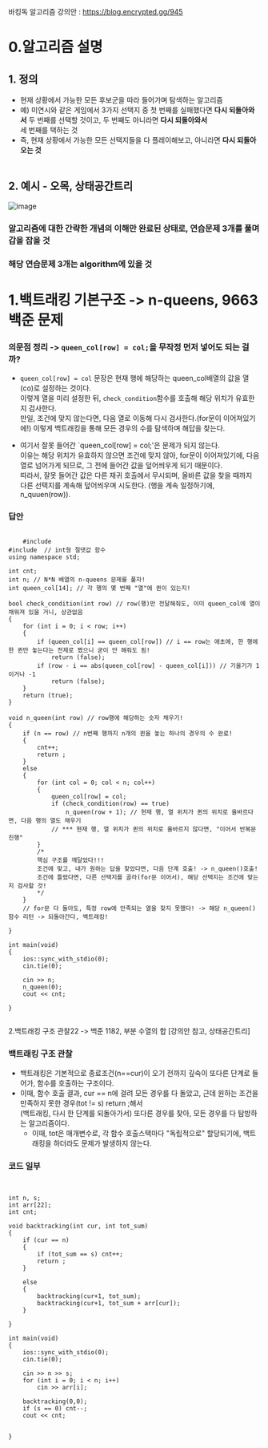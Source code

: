 바킹독 알고리즘 강의안 : https://blog.encrypted.gg/945

0.알고리즘 설명
===
## 1. 정의
  - 현재 상황에서 가능한 모든 후보군을 따라 들어가며 탐색하는 알고리즘
  - 예) 미연시와 같은 게임에서 3가지 선택지 중 첫 번째를 실패했다면 **다시 되돌아와서** 두 번째를 선택할 것이고, 두 번째도 아니라면 **다시 되돌아와서** </br>
  세 번째를 택하는 것
  - 즉, 현재 상황에서 가능한 모든 선택지들을 다 플레이해보고, 아니라면 **다시 되돌아오는 것**
</br></br>

## 2. 예시 - 오목, 상태공간트리
![image](https://github.com/minjikimkim2222/study/assets/96869808/29f6e22b-f3bc-4a8f-9be6-6bd5a8e6677a)

### 알고리즘에 대한 간략한 개념의 이해만 완료된 상태로, 연습문제 3개를 풀며 갑을 잡을 것
### 해당 연습문제 3개는 algorithm에 있을 것

1.백트래킹 기본구조 -> n-queens, 9663 백준 문제
===
### 의문점 정리 -> `queen_col[row] = col;`을 무작정 먼저 넣어도 되는 걸까?
  - `queen_col[row] = col` 문장은 현재 행에 해당하는 queen_col배열의 값을 열(co)로 설정하는 것이다. </br>
  이렇게 열을 미리 설정한 뒤, `check_condition`함수를 호출해 해당 위치가 유효한지 검사한다. </br>
  만일, 조건에 맞지 않는다면, 다음 열로 이동해 다시 검사한다.(for문이 이어져있기에!) 이렇게 백트래킹을 통해 모든 경우의 수를 탐색하며 해답을 찾는다.

  - 여기서 잘못 들어간 `queen_col[row] = col;'은 문제가 되지 않는다. </br>
  이유는 해당 위치가 유효하지 않으면 조건에 맞지 않아, for문이 이어져있기에, 다음 열로 넘어가게 되므로, 그 전에 들어간 값을 덮어씌우게 되기 때문이다.</br>
  따라서, 잘못 들어간 값은 다른 재귀 호출에서 무시되며, 올바른 값을 찾을 때까지 다른 선택지를 계속해 덮어씌우며 시도한다. (행을 계속 일정하기에, n_quuen(row)).

### 답안
<pre>
  <code>
    #include <iostream>
#include <cstdlib> // int형 절댓값 함수
using namespace std;

int cnt;
int n; // N*N 배열의 n-queens 문제를 풀자!
int queen_col[14]; // 각 행의 몇 번째 "열"에 퀸이 있는지!

bool check_condition(int row) // row(행)만 전달해줘도, 이미 queen_col에 열이 채워져 있을 거니, 상관없음
{
    for (int i = 0; i < row; i++)
    {
        if (queen_col[i] == queen_col[row]) // i == row는 애초에, 한 행에 한 퀸만 놓는다는 전제로 짰으니 굳이 안 해줘도 됨!
            return (false);
        if (row - i == abs(queen_col[row] - queen_col[i])) // 기울기가 1이거나 -1
            return (false);
    }
    return (true);
}

void n_queen(int row) // row행에 해당하는 숫자 채우기!
{
    if (n == row) // n번째 행까지 n개의 퀸을 놓는 하나의 경우의 수 완료!
    {
        cnt++;
        return ;
    }
    else
    {
        for (int col = 0; col < n; col++)
        {
            queen_col[row] = col;
            if (check_condition(row) == true)
                n_queen(row + 1); // 현재 행, 열 위치가 퀸의 위치로 올바르다면, 다음 행의 열도 채우기
            // *** 현재 행, 열 위치가 퀸의 위치로 올바르지 않다면, "이어서 반복문 진행"
        }
        /*
        핵심 구조를 깨달았다!!!
        조건에 맞고, 내가 원하는 답을 찾았다면, 다음 단계 호출! -> n_queen()호출!
        조건에 틀렸다면, 다른 선택지를 골라(for문 이어서), 해당 선택지는 조건에 맞는지 검사할 것!
        */
    }
    // for문 다 돌아도, 특정 row에 만족되는 열을 찾지 못했다! -> 해당 n_queen()함수 리턴 -> 되돌아간다, 백트래킹!

}

int main(void)
{
    ios::sync_with_stdio(0);
    cin.tie(0);

    cin >> n;
    n_queen(0);
    cout << cnt;

}
  </code>
</pre>

2.백트래킹 구조 관찰22 -> 백준 1182, 부분 수열의 합 [강의안 참고, 상태공간트리]

### 백트래킹 구조 관찰
  - 백트래킹은 기본적으로 종료조건(n==cur)이 오기 전까지 깊숙이 또다른 단계로 들어가, 함수를 호출하는 구조이다.
  - 이때, 함수 호출 결과, cur == n에 걸려 모든 경우를 다 돌았고, 근데 원하는 조건을 만족하지 못한 경우(tot != s) return ;해서 </br>
  (백트래킹, 다시 한 단계를 되돌아가서) 또다른 경우를 찾아, 모든 경우를 다 탐방하는 알고리즘이다.
      - 이때, tot은 매개변수로, 각 함수 호출스택마다 "독립적으로" 할당되기에, 백트래킹을 하더라도 문제가 발생하지 않는다.
### 코드 일부
<pre>
  <code>
    
int n, s;
int arr[22];
int cnt;

void backtracking(int cur, int tot_sum)
{
    if (cur == n)
    {
        if (tot_sum == s) cnt++;
        return ;
    }

    else
    {
        backtracking(cur+1, tot_sum);
        backtracking(cur+1, tot_sum + arr[cur]);
    }

}

int main(void)
{
    ios::sync_with_stdio(0);
    cin.tie(0);

    cin >> n >> s;
    for (int i = 0; i < n; i++)
        cin >> arr[i];
    
    backtracking(0,0);
    if (s == 0) cnt--;
    cout << cnt;


}
  </code>
</pre>
